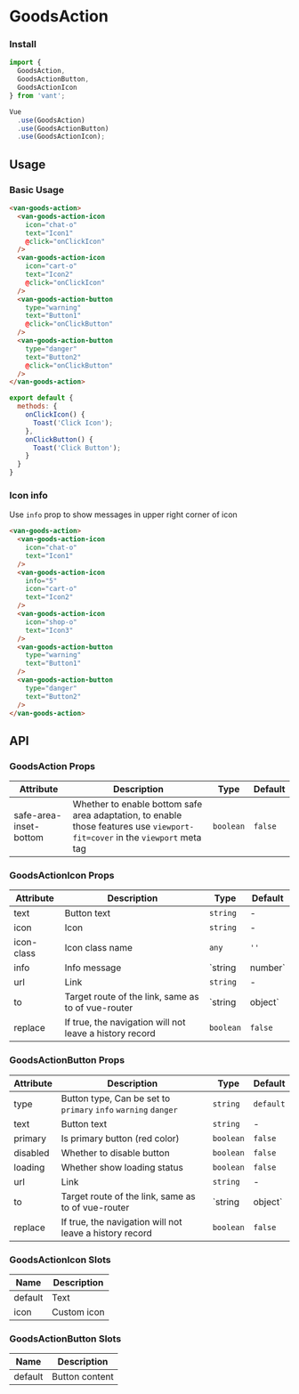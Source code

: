 # GoodsAction

### Install

``` javascript
import {
  GoodsAction,
  GoodsActionButton,
  GoodsActionIcon
} from 'vant';

Vue
  .use(GoodsAction)
  .use(GoodsActionButton)
  .use(GoodsActionIcon);
```

## Usage

### Basic Usage

```html
<van-goods-action>
  <van-goods-action-icon
    icon="chat-o"
    text="Icon1"
    @click="onClickIcon"
  />
  <van-goods-action-icon
    icon="cart-o"
    text="Icon2"
    @click="onClickIcon"
  />
  <van-goods-action-button
    type="warning"
    text="Button1"
    @click="onClickButton"
  />
  <van-goods-action-button
    type="danger"
    text="Button2"
    @click="onClickButton"
  />
</van-goods-action>
```

```javascript
export default {
  methods: {
    onClickIcon() {
      Toast('Click Icon');
    },
    onClickButton() {
      Toast('Click Button');
    }
  }
}
```

### Icon info

Use `info` prop to show messages in upper right corner of icon

```html
<van-goods-action>
  <van-goods-action-icon
    icon="chat-o"
    text="Icon1"
  />
  <van-goods-action-icon
    info="5"
    icon="cart-o"
    text="Icon2"
  />
  <van-goods-action-icon
    icon="shop-o"
    text="Icon3"
  />
  <van-goods-action-button
    type="warning"
    text="Button1"
  />
  <van-goods-action-button
    type="danger"
    text="Button2"
  />
</van-goods-action>
```

## API

### GoodsAction Props

| Attribute | Description | Type | Default |
|------|------|------|------|
| safe-area-inset-bottom | Whether to enable bottom safe area adaptation, to enable those features use `viewport-fit=cover` in the `viewport` meta tag | `boolean` | `false` |

### GoodsActionIcon Props

| Attribute | Description | Type | Default |
|------|------|------|------|
| text | Button text | `string` | - |
| icon | Icon | `string` | - |
| icon-class | Icon class name | `any` | `''` |
| info | Info message | `string | number` | - |
| url | Link | `string` | - |
| to | Target route of the link, same as to of vue-router | `string | object` | - |
| replace | If true, the navigation will not leave a history record | `boolean` | `false` |

### GoodsActionButton Props

| Attribute | Description | Type | Default |
|------|------|------|------|
| type | Button type, Can be set to `primary` `info` `warning` `danger` | `string` | `default` |
| text | Button text | `string` | - |
| primary | Is primary button (red color) | `boolean` | `false` |
| disabled | Whether to disable button | `boolean` | `false` |
| loading | Whether show loading status | `boolean` | `false` |
| url | Link | `string` | - |
| to | Target route of the link, same as to of vue-router | `string | object` | - |
| replace | If true, the navigation will not leave a history record | `boolean` | `false` |

### GoodsActionIcon Slots

| Name | Description |
|------|------|
| default | Text |
| icon | Custom icon |

### GoodsActionButton Slots

| Name | Description |
|------|------|
| default | Button content |
